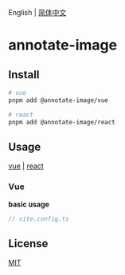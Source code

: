 English | [简体中文](./README.zh-CN.md)

# annotate-image

## Install

```bash
# vue
pnpm add @annotate-image/vue

# react
pnpm add @annotate-image/react

```

## Usage

[vue](#vue) | [react](#react)

### Vue

**basic usage**

```ts
// vite.config.ts
```

## License

[MIT](./LICENSE)
